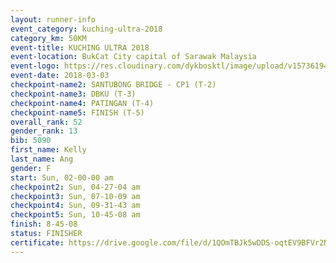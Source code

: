 ```yaml
--- 
layout: runner-info 
event_category: kuching-ultra-2018 
category_km: 50KM 
event-title: KUCHING ULTRA 2018 
event-location: BukCat City capital of Sarawak Malaysia 
event-logo: https://res.cloudinary.com/dykbosktl/image/upload/v1573619473/Logo/kuching-ultra-2018-logo_tlpvm5.png 
event-date: 2018-03-03 
checkpoint-name2: SANTUBONG BRIDGE - CP1 (T-2) 
checkpoint-name3: DBKU (T-3) 
checkpoint-name4: PATINGAN (T-4) 
checkpoint-name5: FINISH (T-5) 
overall_rank: 52
gender_rank: 13
bib: 5090
first_name: Kelly
last_name: Ang
gender: F
start: Sun, 02-00-00 am
checkpoint2: Sun, 04-27-04 am
checkpoint3: Sun, 07-10-09 am
checkpoint4: Sun, 09-31-43 am
checkpoint5: Sun, 10-45-08 am
finish: 8-45-08
status: FINISHER
certificate: https://drive.google.com/file/d/1QOmTBJk5wDDS-oqtEV9BFVr2MCLgG4lw/view?usp=sharing
--- 
```

